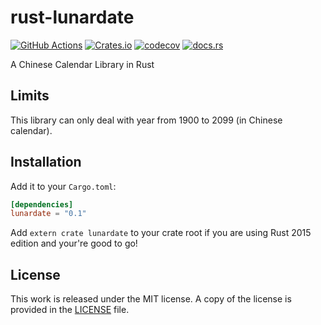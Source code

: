 # rust-lunardate

[![GitHub Actions](https://github.com/messense/rust-lunardate/workflows/CI/badge.svg)](https://github.com/messense/rust-lunardate/actions?query=workflow%3ACI)
[![Crates.io](https://img.shields.io/crates/v/lunardate.svg)](https://crates.io/crates/lunardate)
[![codecov](https://codecov.io/gh/messense/rust-lunardate/branch/master/graph/badge.svg)](https://codecov.io/gh/messense/rust-lunardate)
[![docs.rs](https://docs.rs/lunardate/badge.svg)](https://docs.rs/lunardate/)

A Chinese Calendar Library in Rust

## Limits

This library can only deal with year from 1900 to 2099 (in Chinese calendar).

## Installation

Add it to your ``Cargo.toml``:

```toml
[dependencies]
lunardate = "0.1"
```

Add ``extern crate lunardate`` to your crate root if you are using Rust 2015 edition and your're good to go!

## License

This work is released under the MIT license. A copy of the license is provided in the [LICENSE](./LICENSE) file.
